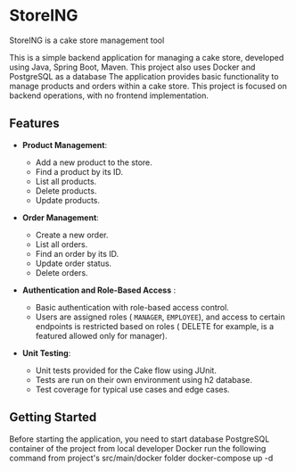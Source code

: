 # StoreING

StoreING is a cake store management tool

This is a simple backend application for managing a cake store, developed using Java, Spring Boot, Maven. This project
also uses Docker and PostgreSQL as a database
The application provides basic functionality to manage products and orders within a cake store. This project is focused
on backend operations, with no frontend implementation.

## Features

- **Product Management**:
    - Add a new product to the store.
    - Find a product by its ID.
    - List all products.
    - Delete products.
    - Update products.

- **Order Management**:
    - Create a new order.
    - List all orders.
    - Find an order by its ID.
    - Update order status.
    - Delete orders.

- **Authentication and Role-Based Access** :
    - Basic authentication with role-based access control.
    - Users are assigned roles ( `MANAGER`, `EMPLOYEE`), and access to certain endpoints is restricted based on roles (
      DELETE for example, is a featured allowed only for manager).

- **Unit Testing**:
    - Unit tests provided for the Cake flow using JUnit.
    - Tests are run on their own environment using h2 database.
    - Test coverage for typical use cases and edge cases.

## Getting Started

Before starting the application, you need to start database PostgreSQL container of the project from local developer Docker run the following command from
project's src/main/docker folder docker-compose up -d


